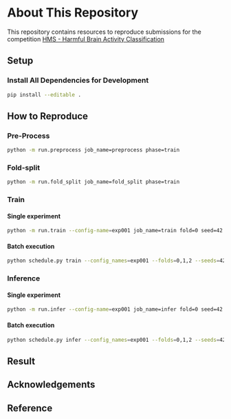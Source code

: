 # About This Repository

This repository contains resources to reproduce submissions for the competition [HMS - Harmful Brain Activity Classification](https://www.kaggle.com/competitions/hms-harmful-brain-activity-classification)

## Setup

### Install All Dependencies for Development

```bash
pip install --editable .
```

## How to Reproduce

### Pre-Process

```bash
python -m run.preprocess job_name=preprocess phase=train
```

### Fold-split

```bash
python -m run.fold_split job_name=fold_split phase=train
```

### Train

#### Single experiment

```bash
python -m run.train --config-name=exp001 job_name=train fold=0 seed=42
```

#### Batch execution

```bash
python schedule.py train --config_names=exp001 --folds=0,1,2 --seeds=42,0,1
```

### Inference

#### Single experiment

```bash
python -m run.infer --config-name=exp001 job_name=infer fold=0 seed=42
```

#### Batch execution

```bash
python schedule.py infer --config_names=exp001 --folds=0,1,2 --seeds=42,0,1
```

## Result

## Acknowledgements

## Reference
